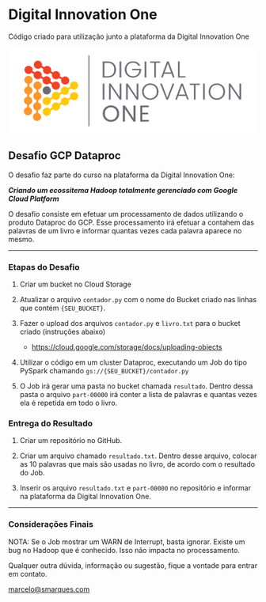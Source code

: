 # Digital Innovation One

Código criado para utilização junto a plataforma da Digital Innovation One

<p align="center"><img src="./DIO.png" width="500"></p>

## Desafio GCP Dataproc

O desafio faz parte do curso na plataforma da Digital Innovation One:

__*Criando um ecossitema Hadoop totalmente gerenciado com Google Cloud Platform*__

O desafio consiste em efetuar um processamento de dados 
utilizando o produto Dataproc do GCP. 
Esse processamento irá efetuar a contahem das palavras 
de um livro e informar quantas vezes cada palavra aparece no mesmo.

---

### Etapas do Desafio

1. Criar um bucket no Cloud Storage

1. Atualizar o arquivo ```contador.py``` 
   com o nome do Bucket criado nas linhas que contém ```{SEU_BUCKET}```.

1. Fazer o upload dos arquivos ```contador.py``` e ```livro.txt``` 
   para o bucket criado (instruções abaixo)
    - https://cloud.google.com/storage/docs/uploading-objects

1. Utilizar o código em um cluster Dataproc, 
    executando um Job do tipo PySpark chamando ```gs://{SEU_BUCKET}/contador.py```

1. O Job irá gerar uma pasta no bucket 
   chamada ```resultado```. 
   Dentro dessa pasta o arquivo ```part-00000``` 
   irá conter a lista de palavras e quantas vezes ela é repetida em todo o livro.

### Entrega do Resultado

1. Criar um repositório no GitHub.

2. Criar um arquivo chamado ```resultado.txt```. 
    Dentro desse arquivo, colocar as 10 palavras que mais são usadas no livro, 
    de acordo com o resultado do Job.

3. Inserir os arquivo ```resultado.txt``` e ```part-00000``` 
   no repositório e informar na plataforma da Digital Innovation One.

---

### Considerações Finais

NOTA: Se o Job mostrar um WARN de Interrupt, basta ignorar. 
      Existe um bug no Hadoop que é conhecido. 
      Isso não impacta no processamento.

Qualquer outra dúvida, informação ou sugestão, fique a vontade para entrar em contato.

marcelo@smarques.com
